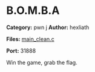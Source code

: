 # B.O.M.B.A
**Category:** pwn
j
**Author:** hexliath

**Files:** [main_clean.c](./src/main_clean.c)

**Port:** 31888

Win the game, grab the flag.
